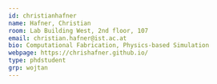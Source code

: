 ```yaml
---
id: christianhafner
name: Hafner, Christian
room: Lab Building West, 2nd floor, 107
email: christian.hafner@ist.ac.at
bio: Computational Fabrication, Physics-based Simulation
webpage: https://chrishafner.github.io/
type: phdstudent
grp: wojtan
---
```

